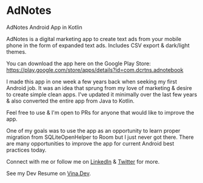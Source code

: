 # AdNotes
AdNotes Android App in Kotlin

AdNotes is a digital marketing app to create text ads from your mobile phone in the form of expanded text ads. Includes CSV export & dark/light themes.

You can download the app here on the Google Play Store: https://play.google.com/store/apps/details?id=com.dcrtns.adnotebook

I made this app in one week a few years back when seeking my first Android job. It was an idea that sprung from my love of marketing & desire to create simple clean apps. I've updated it minimally over the last few years & also converted the entire app from Java to Kotlin.

Feel free to use & I'm open to PRs for anyone that would like to improve the app.

One of my goals was to use the app as an opportunity to learn proper migration from SQLiteOpenHelper to Room but I just never got there. There are many opportunities to improve the app for current Android best practices today.

Connect with me or follow me on [LinkedIn](https://linkedin.com/in/renedeanda/) & [Twitter](https://twitter.com/redeio) for more.

See my Dev Resume on [Vina.Dev](https://vina.dev/rene).
